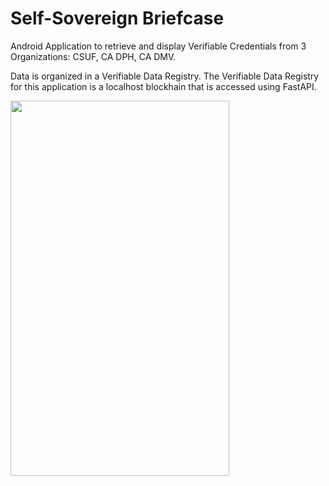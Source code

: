 # Self-Sovereign Briefcase

Android Application to retrieve and display Verifiable Credentials from 3 Organizations: CSUF, CA DPH, CA DMV.

Data is organized in a Verifiable Data Registry. 
The Verifiable Data Registry for this application is a localhost blockhain that is accessed using FastAPI.

<img src="briefcase.gif" width=350 height=600><br>

